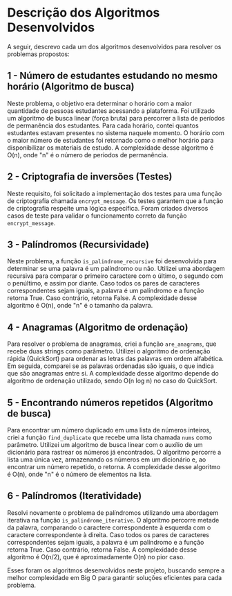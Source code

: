 # Descrição dos Algoritmos Desenvolvidos

A seguir, descrevo cada um dos algoritmos desenvolvidos para resolver os problemas propostos:

## 1 - Número de estudantes estudando no mesmo horário (Algoritmo de busca)

Neste problema, o objetivo era determinar o horário com a maior quantidade de pessoas estudantes acessando a plataforma. Foi utilizado um algoritmo de busca linear (força bruta) para percorrer a lista de períodos de permanência dos estudantes. Para cada horário, contei quantos estudantes estavam presentes no sistema naquele momento. O horário com o maior número de estudantes foi retornado como o melhor horário para disponibilizar os materiais de estudo. A complexidade desse algoritmo é O(n), onde "n" é o número de períodos de permanência.

## 2 - Criptografia de inversões (Testes)

Neste requisito, foi solicitado a implementação dos testes para uma função de criptografia chamada `encrypt_message`. Os testes garantem que a função de criptografia respeite uma lógica específica. Foram criados diversos casos de teste para validar o funcionamento correto da função `encrypt_message`.

## 3 - Palíndromos (Recursividade)

Neste problema, a função `is_palindrome_recursive` foi desenvolvida para determinar se uma palavra é um palíndromo ou não. Utilizei uma abordagem recursiva para comparar o primeiro caractere com o último, o segundo com o penúltimo, e assim por diante. Caso todos os pares de caracteres correspondentes sejam iguais, a palavra é um palíndromo e a função retorna True. Caso contrário, retorna False. A complexidade desse algoritmo é O(n), onde "n" é o tamanho da palavra.

## 4 - Anagramas (Algoritmo de ordenação)

Para resolver o problema de anagramas, criei a função `are_anagrams`, que recebe duas strings como parâmetro. Utilizei o algoritmo de ordenação rápida (QuickSort) para ordenar as letras das palavras em ordem alfabética. Em seguida, comparei se as palavras ordenadas são iguais, o que indica que são anagramas entre si. A complexidade desse algoritmo depende do algoritmo de ordenação utilizado, sendo O(n log n) no caso do QuickSort.

## 5 - Encontrando números repetidos (Algoritmo de busca)

Para encontrar um número duplicado em uma lista de números inteiros, criei a função `find_duplicate` que recebe uma lista chamada `nums` como parâmetro. Utilizei um algoritmo de busca linear com o auxílio de um dicionário para rastrear os números já encontrados. O algoritmo percorre a lista uma única vez, armazenando os números em um dicionário e, ao encontrar um número repetido, o retorna. A complexidade desse algoritmo é O(n), onde "n" é o número de elementos na lista.

## 6 - Palíndromos (Iteratividade)

Resolvi novamente o problema de palíndromos utilizando uma abordagem iterativa na função `is_palindrome_iterative`. O algoritmo percorre metade da palavra, comparando o caractere correspondente à esquerda com o caractere correspondente à direita. Caso todos os pares de caracteres correspondentes sejam iguais, a palavra é um palíndromo e a função retorna True. Caso contrário, retorna False. A complexidade desse algoritmo é O(n/2), que é aproximadamente O(n) no pior caso.

Esses foram os algoritmos desenvolvidos neste projeto, buscando sempre a melhor complexidade em Big O para garantir soluções eficientes para cada problema.

